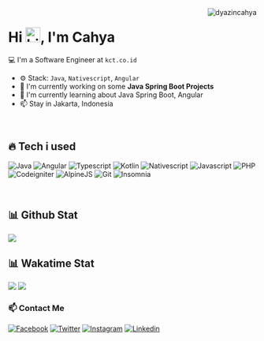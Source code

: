 <img align="right" src="https://komarev.com/ghpvc/?username=dyazincahya" alt="dyazincahya" />

<h1>Hi <img src="https://user-images.githubusercontent.com/1303154/88677602-1635ba80-d120-11ea-84d8-d263ba5fc3c0.gif" width="30" alt="hi">, I'm Cahya</h1>

💻 I'm a Software Engineer at ``kct.co.id``

- ⚙️ Stack: ``Java``, ``Nativescript``, ``Angular``
- 🏢 I'm currently working on some **Java Spring Boot Projects**
- 🌱 I'm currently learning about Java Spring Boot, Angular
- 📫 Stay in Jakarta, Indonesia


<br/>

## 🔥 Tech i used

![Java](https://img.shields.io/badge/Java-ED8B00?style=for-the-badge&logo=java&logoColor=white)
![Angular](https://img.shields.io/badge/Angular-b52e31?style=for-the-badge&logo=angular&logoColor=white)
![Typescript](https://img.shields.io/badge/Typescript-2F74C0?style=for-the-badge&logo=typescript&logoColor=white)
![Kotlin](https://img.shields.io/badge/Kotlin-B75EA4?style=for-the-badge&logo=kotlin&logoColor=white)
![Nativescript](https://img.shields.io/badge/Nativescript-65ADF1?style=for-the-badge&logo=nativescript&logoColor=white)
![Javascript](https://img.shields.io/badge/JavaScript-323330?style=for-the-badge&logo=javascript&logoColor=F7DF1E)
![PHP](https://img.shields.io/badge/PHP-777BB4?style=for-the-badge&logo=php&logoColor=white)
![Codeigniter](https://img.shields.io/badge/Codeigniter-D64613?style=for-the-badge&logo=codeigniter&logoColor=white)
![AlpineJS](https://img.shields.io/badge/AlpineJS-8BC0D0?style=for-the-badge&logo=alpine.js&logoColor=black)
![Git](https://img.shields.io/badge/Git-F05032?style=for-the-badge&logo=git&logoColor=white)
![Insomnia](https://img.shields.io/badge/Insomnia-5849be?style=for-the-badge&logo=Insomnia&logoColor=white)

<br/>

## 📊 Github Stat

<img src="https://github-readme-stats.vercel.app/api?username=dyazincahya&show_icons=false">

<br/>

## 📊 Wakatime Stat

<img src="https://github-readme-stats.vercel.app/api/wakatime?username=dyazincahya&layout=compact">

<img src="https://github-readme-stats.vercel.app/api/top-langs/?username=dyazincahya&layout=compact">

<br/>

### 📫 Contact Me

[![Facebook](https://img.shields.io/badge/Facebook-1877F2?style=for-the-badge&logo=facebook&logoColor=white)](https://fb.com/cahya.dyazin)
[![Twitter](https://img.shields.io/badge/Twitter-1DA1F2?style=for-the-badge&logo=twitter&logoColor=white)](https://twitter.com/cahyadyazin)
[![Instagram](https://img.shields.io/badge/Instagram-E4405F?style=for-the-badge&logo=instagram&logoColor=white)](https://instagram.com/vierundsieben)
[![Linkedin](https://img.shields.io/badge/Linkedin-2867B2?style=for-the-badge&logo=linkedin&logoColor=white)](https://www.linkedin.com/in/cahyadyazin/)

<br/>



